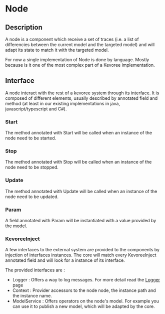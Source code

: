 # Node
## Description
A node is a component which receive a set of traces (i.e. a list of differencies between the current model and the targeted model) and will adapt its state to match it with the targeted model.

For now a single implementation of Node is done by language. Mostly because is it one of the most complex part of a Kevoree implementation.

## Interface
A node interact with the rest of a kevoree system through its interface.
It is composed of different elements, usually described by annotated field and method (at least in our existing implementations in java, javascript/typescript and C#).

### Start
The method annotated with Start will be called when an instance of the node need to be started.

### Stop
The method annotated with Stop will be called when an instance of the node need to be stopped.

### Update
The method annotated with Update will be called when an instance of the node need to be updated.

### Param
A field annotated with Param will be instantiated with a value provided by the model.

### KevoreeInject
A few interfaces to the external system are provided to the components by injection of interfaces instances.
The core will match every KevoreeInject annotated field and will look for a instance of its interface.

The provided interfaces are :
 * Logger : Offers a way to log messages. For more detail read the [Logger](../logger.md) page
 * Context : Provider accessors to the node node, the instance path and the instance name.
 * ModelService : Offers operators on the node's model. For example you can use it to publish a new model, which will be adapted by the core.
